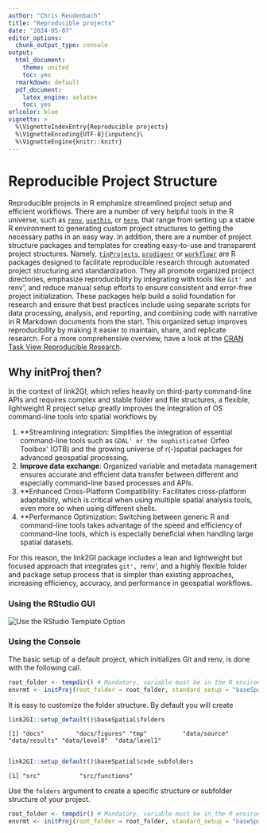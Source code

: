```yaml
---
author: "Chris Reudenbach"
title: "Reproducible projects"
date: "2024-05-07"
editor_options:
  chunk_output_type: console
output:
  html_document: 
    theme: united
    toc: yes
  rmarkdown: default
  pdf_document:
    latex_engine: xelatex
    toc: yes
urlcolor: blue
vignette: >
  %\VignetteIndexEntry{Reproducible projects}
  %\VignetteEncoding{UTF-8}{inputenc}\
  %\VignetteEngine{knitr::knitr}
---
```




# Reproducible Project Structure

Reproducible projects in R emphasize streamlined project setup and efficient workflows. There are a number of very helpful tools in the R universe, such as [`renv`](https://cran.r-project.org/package=renv), [`usethis`](https://cran.r-project.org/package=usethis), or [`here`](https://cran.r-project.org/package=here), that range from setting up a stable R environment to generating custom project structures to getting the necessary paths in an easy way. In addition, there are a number of project structure packages and templates for creating easy-to-use and transparent project structures. Namely, [`tinProjects`](https://cran.r-project.org/package=tinyProject), [`prodigenr`](https://cran.r-project.org/package=prodigenr) or [`workflowr`](https://cran.r-project.org/package=workflowr) are R packages designed to facilitate reproducible research through automated project structuring and standardization. They all promote organized project directories, emphasize reproducibility by integrating with tools like `Git' and `renv', and reduce manual setup efforts to ensure consistent and error-free project initialization. These packages help build a solid foundation for research and ensure that best practices include using separate scripts for data processing, analysis, and reporting, and combining code with narrative in R Markdown documents from the start. This organized setup improves reproducibility by making it easier to maintain, share, and replicate research. For a more comprehensive overview, have a look at the [ CRAN Task View Reproducible Research](https://CRAN.R-project.org/view=ReproducibleResearch).

## Why initProj then?
In the context of link2GI, which relies heavily on third-party command-line APIs and requires complex and stable folder and file structures, a flexible, lightweight R project setup greatly improves the integration of OS command-line tools into spatial workflows by
 
1. **Streamlining integration: Simplifies the integration of essential command-line tools such as `GDAL' or the sophisticated `Orfeo Toolbox' (OTB) and the growing universe of r(-)spatial packages for advanced geospatial processing.
2. **Improve data exchange**: Organized variable and metadata management ensures accurate and efficient data transfer between different and especially command-line based processes and APIs.
3. **Enhanced Cross-Platform Compatibility: Facilitates cross-platform adaptability, which is critical when using multiple spatial analysis tools, even more so when using different shells.
4. **Performance Optimization: Switching between generic R and command-line tools takes advantage of the speed and efficiency of command-line tools, which is especially beneficial when handling large spatial datasets.

For this reason, the link2GI package includes a lean and lightweight but focused approach that integrates `git', `renv', and a highly flexible folder and package setup process that is simpler than existing approaches, increasing efficiency, accuracy, and performance in geospatial workflows.

### Using the RStudio GUI

![Use the RStudio Template Option](https://raw.githubusercontent.com/r-spatial/link2GI/master/figures/usegui.gif)

### Using the Console

The basic setup of a default project, which initializes Git and renv, is done with the following call. 

```R
root_folder <- tempdir() # Mandatory, variable must be in the R environment.
envrmt <- initProj(root_folder = root_folder, standard_setup = "baseSpatial")

```

It is easy to customize the folder structure. By default you will create 
```R
link2GI::setup_default()$baseSpatial$folders
```
`[1] "docs"         "docs/figures" "tmp"          "data/source"  "data/results" "data/level0"  "data/level1" `

```R

link2GI::setup_default()$baseSpatial$code_subfolders

```

`[1] "src"           "src/functions"`

Use the `folders` argument to create a specific structure or subfolder structure of your project. 

```R
root_folder <- tempdir() # Mandatory, variable must be in the R environment.
envrmt <- initProj(root_folder = root_folder, standard_setup = "baseSpatial",folders = c("data/rawdata/provider1/", "docs/quarto/"))
```

